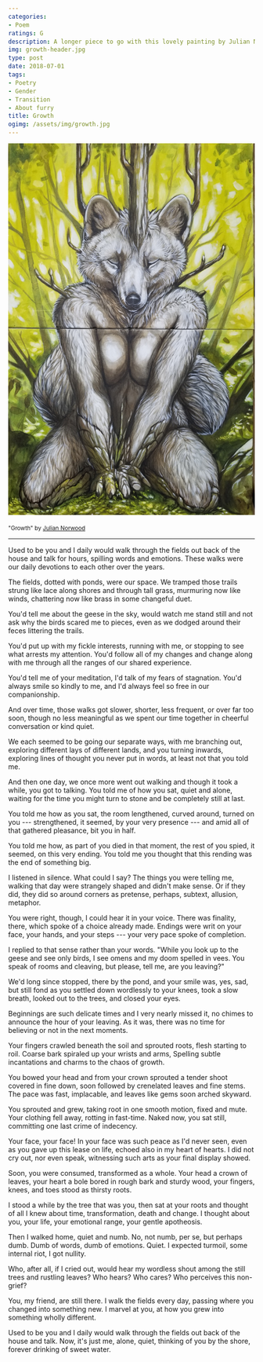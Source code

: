 ```yaml
---
categories:
- Poem
ratings: G
description: A longer piece to go with this lovely painting by Julian Norwood (https://www.patreon.com/Cadmiumtea), which I commissioned for the end of an era. The image of transformation is from a recurring dream.
img: growth-header.jpg
type: post
date: 2018-07-01
tags:
- Poetry
- Gender
- Transition
- About furry
title: Growth
ogimg: /assets/img/growth.jpg
---
```


![Growth](/assets/img/growth.jpg)

<small>"Growth" by <a href="https://www.patreon.com/Cadmiumtea">Julian Norwood</a></small>

-----

<div class="verse">
Used to be you and I daily would walk
through the fields out back of the house and talk
for hours, spilling words and emotions.
These walks were our daily devotions
to each other over the years.

The fields, dotted with ponds, were our space.
We tramped those trails strung like lace
along shores and through tall grass,
murmuring now like winds, chattering now like brass
in some changeful duet.

You'd tell me about the geese in the sky,
would watch me stand still and not ask why
the birds scared me to pieces,
even as we dodged around their feces
littering the trails.

You'd put up with my fickle interests,
running with me, or stopping to see what arrests
my attention. You'd follow all of my changes
and change along with me through all the ranges
of our shared experience.

You'd tell me of your meditation,
I'd talk of my fears of stagnation.
You'd always smile so kindly to me,
and I'd always feel so free
in our companionship.

And over time, those walks got slower,
shorter, less frequent, or over
far too soon, though no less meaningful
as we spent our time together in cheerful
conversation or kind quiet.

We each seemed to be going our separate ways,
with me branching out, exploring different lays
of different lands, and you turning inwards,
exploring lines of thought you never put in words,
at least not that you told me.

And then one day, we once more went out walking
and though it took a while, you got to talking.
You told me of how  you sat, quiet and alone,
waiting for the time you might turn to stone
and be completely still at last.

You told me how as you sat, the room lengthened,
curved around, turned on you --- strengthened,
it seemed, by your very presence ---
and amid all of that gathered pleasance,
bit you in half.

You told me how, as part of you died
in that moment, the rest of you spied,
it seemed, on this very ending.
You told me you thought that this rending
was the end of something big.

I listened in silence. What could I say?
The things you were telling me, walking that day
were strangely shaped and didn't make sense.
Or if they did, they did so around corners as pretense,
perhaps, subtext, allusion, metaphor.

You were right, though, I could hear it in your voice.
There was finality, there, which spoke of a choice
already made. Endings were writ on your face,
your hands, and your steps --- your very pace
spoke of completion.

I replied to that sense rather than your words.
"While you look up to the geese and see only birds,
I see omens and my doom spelled in vees.
You speak of rooms and cleaving, but please,
tell me, are you leaving?"

We'd long since stopped, there by the pond,
and your smile was, yes, sad, but still fond
as you settled down wordlessly to your knees,
took a slow breath, looked out to the trees,
and closed your eyes.

Beginnings are such delicate times
and I very nearly missed it, no chimes
to announce the hour of your leaving.
As it was, there was no time for believing
or not in the next moments.

Your fingers crawled beneath the soil
and sprouted roots, flesh starting to roil.
Coarse bark spiraled up your wrists and arms,
Spelling subtle incantations and charms
to the chaos of growth.

You bowed your head and from your crown
sprouted a tender shoot covered in fine down,
soon followed by crenelated leaves and fine stems.
The pace was fast, implacable, and leaves like gems
soon arched skyward.

You sprouted and grew, taking root
in one smooth motion, fixed and mute.
Your clothing fell away, rotting in fast-time.
Naked now, you sat still, committing one last crime
of indecency.

Your face, your face! In your face was such peace
as I'd never seen, even as you gave up this lease
on life, echoed also in my heart of hearts.
I did not cry out, nor even speak, witnessing such arts
as your final display showed.

Soon, you were consumed, transformed as a whole.
Your head a crown of leaves, your heart a bole
bored in rough bark and sturdy wood,
your fingers, knees, and toes stood
as thirsty roots.

I stood a while by the tree that was you,
then sat at your roots and thought of all I knew
about time, transformation, death and change.
I thought about you, your life, your emotional range,
your gentle apotheosis.

Then I walked home, quiet and numb.
No, not numb, per se, but perhaps dumb.
Dumb of words, dumb of emotions. Quiet.
I expected turmoil, some internal riot,
I got nullity.

Who, after all, if I cried out,
would hear my wordless shout
among the still trees and rustling leaves?
Who hears? Who cares? Who perceives
this non-grief?

You, my friend, are still there.
I walk the fields every day, passing where
you changed into something new.
I marvel at you, at how you grew
into something wholly different.

Used to be you and I daily would walk
through the fields out back of the house and talk.
Now, it's just me, alone, quiet, thinking
of you by the shore, forever drinking
of sweet water.
</div>
